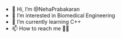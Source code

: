 - 👋 Hi, I’m @NehaPrabakaran
- 👀 I’m interested in Biomedical Engineering
- 🌱 I’m currently learning C++
- 📫 How to reach me 🤷‍♀️

<!---
NehaPrabakaran/NehaPrabakaran is a ✨ special ✨ repository because its `README.md` (this file) appears on your GitHub profile.
You can click the Preview link to take a look at your changes.
--->
